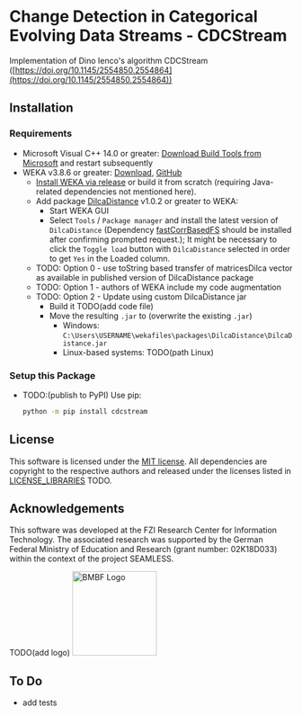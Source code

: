 # Change Detection in Categorical Evolving Data Streams - CDCStream

Implementation of Dino Ienco's algorithm CDCStream ([https://doi.org/10.1145/2554850.2554864](https://doi.org/10.1145/2554850.2554864))


## Installation
### Requirements
* Microsoft Visual C++ 14.0 or greater: [Download Build Tools from Microsoft](https://visualstudio.microsoft.com/de/visual-cpp-build-tools/) and restart subsequently
* WEKA v3.8.6 or greater: [Download](https://waikato.github.io/weka-wiki/downloading_weka/), [GitHub](https://github.com/Waikato/weka-3.8/)
  * [Install WEKA via release](https://sourceforge.net/projects/weka/) or build it from scratch (requiring Java-related dependencies not mentioned here).
  * Add package [DilcaDistance](https://weka.sourceforge.io/packageMetaData/DilcaDistance/index.html) v1.0.2 or greater to WEKA:
    * Start WEKA GUI
    * Select `Tools` / `Package manager` and install the latest version of `DilcaDistance` (Dependency [fastCorrBasedFS](https://weka.sourceforge.io/packageMetaData/fastCorrBasedFS/index.html) should be installed after confirming prompted request.); It might be necessary to click the `Toggle load` button with `DilcaDistance` selected in order to get `Yes` in the Loaded column.
  * TODO: Option 0 - use toString based transfer of matricesDilca vector as available in published version of DilcaDistance package
  * TODO: Option 1 - authors of WEKA include my code augmentation
  * TODO: Option 2 - Update using custom DilcaDistance jar
    * Build it TODO(add code file)
    * Move the resulting `.jar` to (overwrite the existing `.jar`)
      * Windows: `C:\Users\USERNAME\wekafiles\packages\DilcaDistance\DilcaDistance.jar` 
      * Linux-based systems: TODO(path Linux)

### Setup this Package
* TODO:(publish to PyPI) Use pip:
  ```sh
  python -m pip install cdcstream
  ```

## License
This software is licensed under the [MIT license](LICENSE).
All dependencies are copyright to the respective authors and released under the licenses listed in [LICENSE_LIBRARIES](LICENSE_LIBRARIES) TODO.

## Acknowledgements
This software was developed at the FZI Research Center for Information Technology.
The associated research was supported by the German Federal Ministry of Education and Research (grant number: 02K18D033) within the context of the project SEAMLESS.

TODO(add logo) <img src="img/BMBF.jpg" alt="BMBF Logo" height="150" style="padding-right: 20px">

## To Do
* add tests
